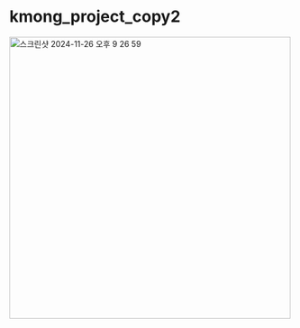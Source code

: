 # kmong_project_copy2
<img width="499" alt="스크린샷 2024-11-26 오후 9 26 59" src="https://github.com/user-attachments/assets/40d13495-2c89-4048-b4c6-4867fd0223f8">
